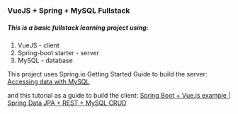 ### VueJS + Spring + MySQL Fullstack 

##### This is a basic fullstack learning project using:

   1. VueJS - client
   2. Spring-boot starter - server
   3. MySQL - database

This project uses Spring.io Getting Started Guide to build the server:
[Accessing data with MySQL](https://spring.io/guides/gs/accessing-data-mysql/#scratch)

and this tutorial as a guide to build the client: 
[Spring Boot + Vue.js example | Spring Data JPA + REST + MySQL CRUD](https://grokonez.com/frontend/vue-js/spring-boot-vue-js-example-spring-data-jpa-rest-mysql-crud)
